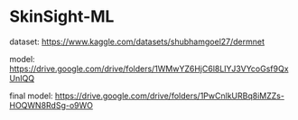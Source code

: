 # SkinSight-ML
dataset: https://www.kaggle.com/datasets/shubhamgoel27/dermnet

model: https://drive.google.com/drive/folders/1WMwYZ6HjC6l8LIYJ3VYcoGsf9QxUnIQQ

final model: https://drive.google.com/drive/folders/1PwCnlkURBq8iMZZs-HOQWN8RdSg-o9WO
